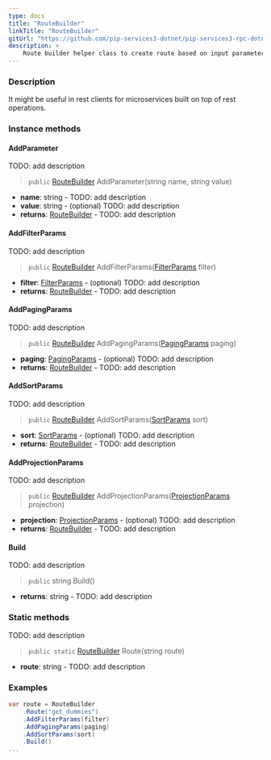 ```yaml
---
type: docs
title: "RouteBuilder"
linkTitle: "RouteBuilder"
gitUrl: "https://github.com/pip-services3-dotnet/pip-services3-rpc-dotnet"
description: >
    Route builder helper class to create route based on input parameters.
---
```


### Description

It might be useful in rest clients for microservices built on top of rest operations.


### Instance methods

#### AddParameter
TODO: add description

> `public` [RouteBuilder]() AddParameter(string name, string value)

- **name**: string - TODO: add description
- **value**: string - (optional) TODO: add description
- **returns**: [RouteBuilder]() - TODO: add description


#### AddFilterParams
TODO: add description

> `public` [RouteBuilder]() AddFilterParams([FilterParams](../../../commons/data/filter_params) filter)

- **filter**: [FilterParams](../../../commons/data/filter_params) - (optional) TODO: add description
- **returns**: [RouteBuilder]() - TODO: add description


#### AddPagingParams
TODO: add description

> `public` [RouteBuilder]() AddPagingParams([PagingParams](../../../commons/data/paging_params) paging)

- **paging**: [PagingParams](../../../commons/data/paging_params) - (optional) TODO: add description
- **returns**: [RouteBuilder]() - TODO: add description


#### AddSortParams
TODO: add description

> `public` [RouteBuilder]() AddSortParams([SortParams](../../../commons/data/sort_params) sort)

- **sort**: [SortParams](../../../commons/data/sort_params) - (optional) TODO: add description
- **returns**: [RouteBuilder]() - TODO: add description


#### AddProjectionParams
TODO: add description

> `public` [RouteBuilder]() AddProjectionParams([ProjectionParams](../../../commons/data/projection_params) projection)

- **projection**: [ProjectionParams](../../../commons/data/projection_params) - (optional) TODO: add description
- **returns**: [RouteBuilder]() - TODO: add description


#### Build
TODO: add description

> `public` string Build()

- **returns**: string - TODO: add description

### Static methods
TODO: add description

> `public static` [RouteBuilder]() Route(string route)

- **route**: string - TODO: add description


### Examples

```cs
var route = RouteBuilder
    .Route("get_dummies")
    .AddFilterParams(filter)
    .AddPagingParams(paging)
    .AddSortParams(sort)
    .Build()
...
```
